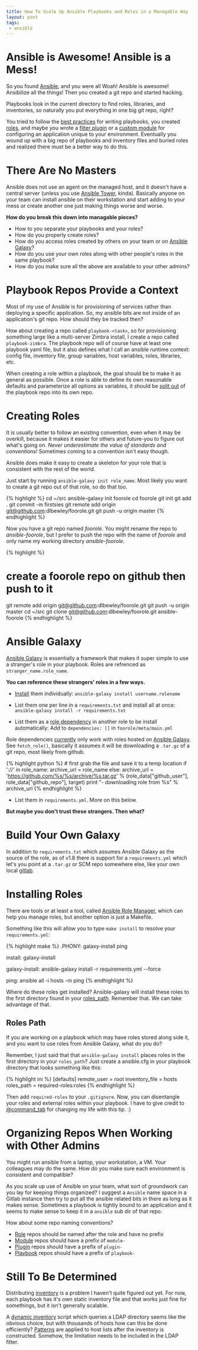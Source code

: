 ```yaml
---
title: How To Scale Up Ansible Playbooks and Roles in a Managable Way
layout: post
tags:
 - ansible
---
```


# Ansible is Awesome! Ansible is a Mess! #

So you found [Ansible](http://www.ansible.com), and you were all Woah! Ansible is awesome! Ansibilize all the things! Then you created a git repo and started hacking.

Playbooks look in the current directory to find roles, libraries, and inventories, so naturally you put everything in one big git repo, right?

You tried to follow the [best practices](http://docs.ansible.com/playbooks_best_practices.html) for writing playbooks, you created [roles](http://docs.ansible.com/playbooks_roles.html), and maybe you wrote a [filter plugin](http://docs.ansible.com/developing_plugins.html) or a [custom module](http://docs.ansible.com/developing_modules.html) for configuring an application unique to your environment. Eventually you wound up with a big repo of playbooks and inventory files and buried roles and realized there must be a better way to do this.

# There Are No Masters #

Ansible does not use an agent on the managed host, and it doesn't have a central server (unless you use [Ansible Tower](http://docs.ansible.com/tower.html), kinda). Basically anyone on your team can install ansible on their workstation and start adding to your mess or create another one just making things worse and worse.

**How do you break this down into managable pieces?**

- How to you separate your playbooks and your roles?
- How do you properly create roles?
- How do you access roles created by others on your team or on [Ansible Galaxy](http://galaxy.ansible.com/)?
- How do you use your own roles along with other people's roles in the same playbook?
- How do you make sure all the above are available to your other admins?

# Playbook Repos Provide a Context #

Most of my use of Ansible is for provisioning of services rather than deploying a specific application. So, my ansible bits are not inside of an application's git repo. How should they be tracked then?

How about creating a repo called `playbook-<task>`, so for provisioning something large like a multi-server Zimbra install, I create a repo called `playbook-zimbra`. The playbook repo will of course have at least one playbook yaml file, but it also defines what I call an ansible runtime context: config file, inventory file, group variables, host variables, roles, libraries, etc.

When creating a role within a playbook, the goal should be to make it as general as possible. Once a role is able to define its own reasonable defaults and parameterize all options as variables, it should be [split out](http://guifreelife.com/blog/2015/03/15/Split-Ansible-Git-Repo-and-Retain-Commit-History/) of the playbook repo into its own repo.

# Creating Roles #

It is usually better to follow an existing convention, even when it may be overkill, because it makes it easier for others and future-you to figure out what's going on. _Never underestimate the value of standards and conventions!_ Sometimes coming to a convention isn't easy though. 

Ansible does make it easy to create a skeleton for your role that is consistent with the rest of the world. 

Just start by running `ansible-galaxy init role_name`. Most likely you want to create a git repo out of that role, so do that too.

{% highlight %}
cd ~/src
ansible-galaxy init foorole
cd foorole
git init
git add .
git commit -m firstsies
git remote add origin git@github.com:dlbewley/foorole.git
git push -u origin master
{% endhighlight %}

Now you have a git repo named _foorole_. You might rename the repo to _ansible-foorole_, but I prefer to push the repo with the name of _foorole_ and only name my working directory _ansible-foorole_.

{% highlight %}
# create a foorole repo on github then push to it
git remote add origin git@github.com:dlbewley/foorole.git
git push -u origin master
cd ~/src
git clone git@github.com:dlbewley/foorole.git ansible-foorole
{% endhighlight %}

# Ansible Galaxy #

[Ansible Galaxy](http://galaxy.ansible.com/) is essentially a framework that makes it super simple to use a stranger's role in your playbook. Roles are refrenced as `stranger_name.role_name`.

**You can reference these strangers' roles in a few ways.**

- [Install](http://docs.ansible.com/galaxy.html#installing-roles) them individually:
 `ansible-galaxy install username.rolename`

- List them one per line in a `requirements.txt` and install all at once:
 `ansible-galaxy install -r requirements.txt`

- List them as a [role dependency](http://docs.ansible.com/playbooks_roles.html#role-dependencies) in another role to be install automatically:
  Add to `dependencies: []` in `foorole/meta/main.yml`

Role dependencies [currently](https://github.com/ansible/ansible/blob/devel/bin/ansible-galaxy) only work with roles hosted on [Ansible Galaxy](http://galaxy.ansible.com). See `fetch_role()`, basically it assumes it will be downloading a `.tar.gz` of a git repo, most likely from github.

{% highlight python %}
    # first grab the file and save it to a temp location
    if '://' in role_name:
        archive_url = role_name
    else: 
        archive_url = 'https://github.com/%s/%s/archive/%s.tar.gz' % (role_data["github_user"], role_data["github_repo"], target)
    print "- downloading role from %s" % archive_url
{% endhighlight %}

- List them in `requirements.yml`. More on this below.

**But maybe you don't trust these strangers. Then what?**

# Build Your Own Galaxy # 

In addition to `requirements.txt` which assumes Ansible Galaxy as the source of the role, as of v1.8 there is support for a `requirements.yml` which let's you point at a `.tar.gz` or SCM repo somewhere else, like your own local [gitlab](https://about.gitlab.com/).

# Installing Roles #

There are tools or at least a tool, called [Ansible Role Manager](http://mirskytech.github.io/ansible-role-manager/), which can help you manage roles, but another option is just a Makefile.

Something like this will allow you to type `make install` to resolve your `requirements.yml`:

{% highlight make %}
.PHONY: galaxy-install ping

install: galaxy-install

galaxy-install:
	ansible-galaxy install -r requirements.yml --force

ping:
	ansible all -i hosts -m ping
{% endhighlight %}

Where do these roles get installed? Ansible-galaxy will install these roles to the first directory found in your [roles_path](http://docs.ansible.com/intro_configuration.html#roles-path). Remember that. We can take advantage of that.

## Roles Path ##

If you are working on a playbook which may have roles stored along side it, and you want to use roles from Ansible Galaxy, what do you do?

Remember, I just said that that `ansible-galaxy install` places roles in the first directory in your `roles_path`? Just create a ansible.cfg in your playbook directory that looks something like this:

{% highlight ini %}
[defaults]
remote_user = root
inventory_file = hosts
roles_path = required-roles:roles
{% endhighlight %}

Then add `required-roles` to your `.gitignore`. Now, you can disentangle your roles and external roles within your playbook. I have to give credit to [@command_tab](https://twitter.com/command_tab) for changing my life with this tip. :)

# Organizing Repos When Working with Other Admins #

You might run ansible from a laptop, your workstation, a VM. Your colleagues may do the same. How do you make sure each environment is consistent and compatible?

As you scale up use of Ansible on your team, what sort of groundwork can you lay for keeping things organized? 
I suggest a `Ansible` name space in a Gitlab instance then try to put all the ansible related bits in there as long as it makes sense. Sometimes a playbook is tightly bound to an application and it seems to make sense to keep it in a `ansible` sub dir of that repo.

How about some repo naming conventions? 

- [Role](http://docs.ansible.com/playbooks_roles.html) repos should be named after the role and have no prefix
- [Module](http://docs.ansible.com/developing_modules.html) repos should have a prefix of `module-`
- [Plugin](http://docs.ansible.com/developing_plugins.html) repos should have a prefix of `plugin-`
- [Playbook](http://docs.ansible.com/playbooks.html) repos should have a prefix of `playbook-`

# Still To Be Determined #

Distributing [inventory](http://docs.ansible.com/intro_inventory.html) is a problem I haven't quite figured out yet. For now, each playbook has it's own static inventory file and that works just fine for somethings, but it isn't generally scalable.

A [dynamic inventory](http://docs.ansible.com/intro_dynamic_inventory.html) script which queries a LDAP directory seems like the obvious choice, but with thousands of hosts how can this be done efficiently? [Patterns](http://docs.ansible.com/intro_patterns.html) are applied to host lists after the inventory is constructed. Somehow, the limitation needs to be included in the LDAP filter.
